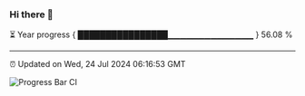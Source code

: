 ### Hi there 👋

⏳ Year progress { ████████████████▁▁▁▁▁▁▁▁▁▁▁▁▁▁ } 56.08 %

---

⏰ Updated on Wed, 24 Jul 2024 06:16:53 GMT

![Progress Bar CI](https://github.com/liununu/liununu/workflows/Progress%20Bar%20CI/badge.svg)
